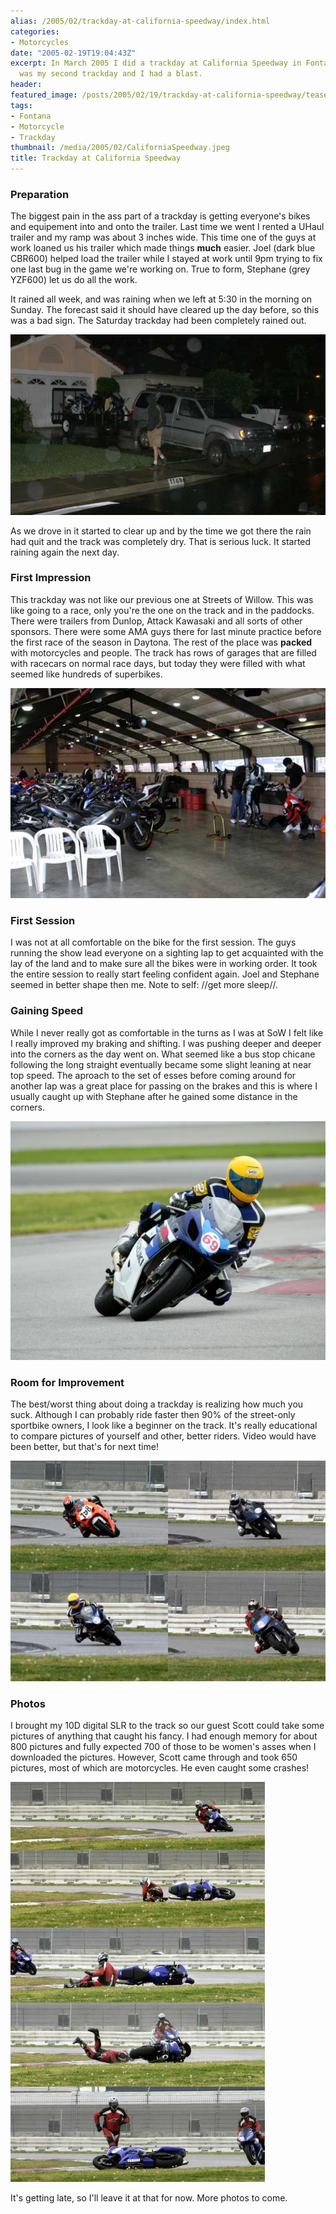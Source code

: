 ```yaml
---
alias: /2005/02/trackday-at-california-speedway/index.html
categories:
- Motorcycles
date: "2005-02-19T19:04:43Z"
excerpt: In March 2005 I did a trackday at California Speedway in Fontana on my motorcycle.  It
  was my second trackday and I had a blast.
header:
featured_image: /posts/2005/02/19/trackday-at-california-speedway/teaser.jpeg
tags:
- Fontana
- Motorcycle
- Trackday
thumbnail: /media/2005/02/CaliforniaSpeedway.jpeg
title: Trackday at California Speedway
---
```

### Preparation

The biggest pain in the ass part of a trackday is getting everyone's bikes and equipement into and onto the trailer.  Last time we went I rented a UHaul trailer and my ramp was about 3 inches wide.  This time one of the guys at work loaned us his trailer which made things **much** easier.  Joel (dark blue CBR600) helped load the trailer while I stayed at work until 9pm trying to fix one last bug in the game we're working on.  True to form, Stephane (grey YZF600) let us do all the work.

It rained all week, and was raining when we left at 5:30 in the morning on Sunday.  The forecast said it should have cleared up the day before, so this was a bad sign.  The Saturday trackday had been completely rained out.

![](Trackday_Rain.jpeg)

As we drove in it started to clear up and by the time we got there the rain had quit and the track was completely dry.  That is serious luck.  It started raining again the next day.

### First Impression

This trackday was not like our previous one at Streets of Willow.  This was like going to a race, only you're the one on the track and in the paddocks.  There were trailers from Dunlop, Attack Kawasaki and all sorts of other sponsors.  There were some AMA guys there for last minute practice before the first race of the season in Daytona.  The rest of the place was **packed** with motorcycles and people.  The track has rows of garages that are filled with racecars on normal race days, but today they were filled with what seemed like hundreds of superbikes.

![](Trackday_Garage.jpeg)

### First Session

I was not at all comfortable on the bike for the first session.  The guys running the show lead everyone on a sighting lap to get acquainted with the lay of the land and to make sure all the bikes were in working order.  It took the entire session to really start feeling confident again.   Joel and Stephane seemed in better shape then me.  Note to self: //get more sleep//.

### Gaining Speed

While I never really got as comfortable in the turns as I was at SoW I felt like I really improved my braking and shifting.  I was pushing deeper and deeper into the corners as the day went on.  What seemed like a bus stop chicane following the long straight eventually became some slight leaning at near top speed.  The aproach to the set of esses before coming around for another lap was a great place for passing on the brakes and this is where I usually caught up with Stephane after he gained some distance in the corners.

![](CaliforniaSpeedway.jpeg)

### Room for Improvement

The best/worst thing about doing a trackday is realizing how much you suck.  Although I can probably ride faster then 90% of the street-only sportbike owners, I look like a beginner on the track.  It's really educational to compare pictures of yourself and other, better riders.  Video would have been better, but that's for next time!

![](Trackday_CompareStyle.jpeg)

### Photos

I brought my 10D digital SLR to the track so our guest Scott could take some pictures of anything that caught his fancy.  I had enough memory for about 800 pictures and fully expected 700 of those to be women's asses when I downloaded the pictures.  However, Scott came through and took 650 pictures, most of which are motorcycles.  He even caught some crashes!

![](Trackday_Crash.jpeg)

It's getting late, so I'll leave it at that for now.  More photos to come.

